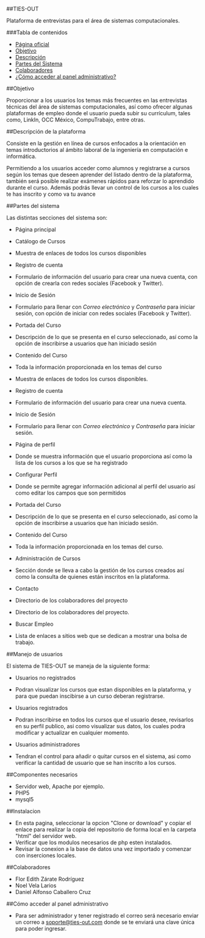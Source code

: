 ##TIES-OUT

Plataforma de entrevistas para el área de sistemas computacionales.

###Tabla de contenidos
 


* [Página oficial](http://www.ties-out.com)
* [Objetivo](#objetivo)
* [Descripción](#descripción-de-la-plataforma)
* [Partes del Sistema](#partes-del-sistema)
* [Colaboradores](#colaboradores)
* [¿Cómo acceder al panel administrativo?](#cómo-acceder-al-panel-administrativo)

##Objetivo

Proporcionar a los usuarios los temas más frecuentes en las entrevistas técnicas del área de sistemas computacionales, así como ofrecer algunas plataformas de empleo donde el usuario pueda subir su currículum, tales como, LinkIn, OCC México, CompuTrabajo, entre otras.


##Descripción de la plataforma

Consiste en la gestión en línea de cursos enfocados a la orientación en temas introductorios al ámbito laboral de la ingeniería en computación e informática.

Permitiendo a los usuarios acceder como alumnos y registrarse a cursos según los temas que deseen aprender del listado dentro de la plataforma, también será posible realizar exámenes rápidos para reforzar lo aprendido durante el curso. Además podrás llevar un control de los cursos a los cuales te has inscrito y como va tu avance

##Partes del sistema

Las distintas secciones del sistema son:

* Página principal
* Catálogo de Cursos

 * Muestra de enlaces de todos los cursos disponibles

* Registro de cuenta  
 * Formulario de información del usuario para crear una nueva cuenta, con opción de crearla con redes sociales (Facebook y Twitter).

* Inicio de Sesión
 * Formulario para llenar con _Correo electrónico_ y _Contraseña_ para iniciar sesión, con opción de iniciar con redes sociales (Facebook y Twitter).

* Portada del Curso
 * Descripción de lo que se presenta en el curso seleccionado, así como la opción de inscribirse a usuarios que han iniciado sesión

* Contenido del Curso
 * Toda la información proporcionada en los temas del curso

 * Muestra de enlaces de todos los cursos disponibles.

* Registro de cuenta  
 * Formulario de información del usuario para crear una nueva cuenta.

* Inicio de Sesión
 * Formulario para llenar con _Correo electrónico_ y _Contraseña_ para iniciar sesión.

* Página de perfil
 * Donde se muestra información que el usuario proporciona así como la lista de los cursos a los que se ha registrado

* Configurar Perfil
 * Donde se permite agregar información adicional al perfil del usuario así como editar los campos que son permitidos

* Portada del Curso
 * Descripción de lo que se presenta en el curso seleccionado, así como la opción de inscribirse a usuarios que han iniciado sesión.

* Contenido del Curso
 * Toda la información proporcionada en los temas del curso.

* Administración de Cursos
 * Sección donde se lleva a cabo la gestión de los cursos creados así como la consulta de quienes están inscritos en la plataforma.

* Contacto
 * Directorio de los colaboradores del proyecto

 * Directorio de los colaboradores del proyecto.

* Buscar Empleo
 * Lista de enlaces a sitios web que se dedican a mostrar una bolsa de trabajo.

##Manejo de usuarios

El sistema de TIES-OUT se maneja de la siguiente forma:

* Usuarios no registrados
 * Podran visualizar los cursos que estan disponibles en la plataforma, y para que puedan inscibirse a un curso deberan registrarse.

* Usuarios registrados
 *  Podran inscribirse en todos los cursos que el usuario desee, revisarlos en su perfil publico, asi como visualizar sus datos, los cuales podra modificar y actualizar en cualquier momento.

* Usuarios administradores
 * Tendran el control para añadir o quitar cursos en el sistema, asi como verificar la cantidad de usuario que se han inscrito a los cursos.

 ##Componentes necesarios
  * Servidor web, Apache por ejemplo.
  * PHP5
  * mysql5

 ##Instalacion
  * En esta pagina, seleccionar la opcion "Clone or download" y copiar el enlace para realizar la copia del repositorio de forma local en la carpeta "html" del servidor web.
  * Verificar que los modulos necesarios de php esten instalados.
  * Revisar la conexion a la base de datos una vez importado y comenzar con inserciones locales.



##Colaboradores
* Flor Edith Zárate Rodríguez
* Noel Vela Larios
* Daniel Alfonso Caballero Cruz

##Cómo acceder al panel administrativo

* Para ser administrador y tener registrado el correo será necesario enviar un correo a soporte@ties-out.com donde se te enviará una clave única para poder ingresar.

